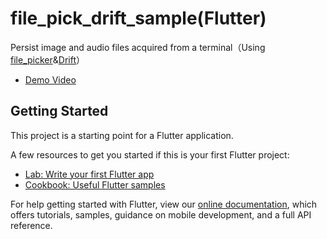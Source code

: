 # file_pick_drift_sample(Flutter)

Persist image and audio files acquired from a terminal（Using [file_picker](https://pub.dev/packages/file_picker)&[Drift](https://drift.simonbinder.eu/)）

- [Demo Video](https://vimeo.com/831394507/99a434f7bc)

## Getting Started

This project is a starting point for a Flutter application.

A few resources to get you started if this is your first Flutter project:

- [Lab: Write your first Flutter app](https://flutter.dev/docs/get-started/codelab)
- [Cookbook: Useful Flutter samples](https://flutter.dev/docs/cookbook)

For help getting started with Flutter, view our
[online documentation](https://flutter.dev/docs), which offers tutorials,
samples, guidance on mobile development, and a full API reference.
